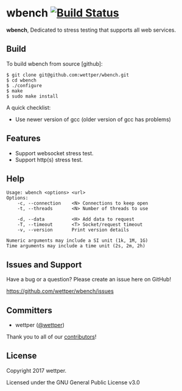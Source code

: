 # wbench  [![Build Status](http://www.web-lovers.com/assets/bimg/build_passing.png)](http://www.web-lovers.com/)

**wbench**, Dedicated to stress testing that supports all web services.

## Build

To build wbench from source [github]:

    $ git clone git@github.com:wettper/wbench.git
    $ cd wbench
    $ ./configure
    $ make
    $ sudo make install


A quick checklist:

+ Use newer version of gcc (older version of gcc has problems)

## Features

+ Support websocket stress test.
+ Support http(s) stress test.

## Help

    Usage: wbench <options> <url>
    Options:
        -c, --connection    <N> Connections to keep open
        -t, --threads       <N> Number of threads to use

        -d, --data          <H> Add data to request
        -T, --timeout       <T> Socket/request timeout
        -v, --version       Print version details

    Numeric arguments may include a SI unit (1k, 1M, 1G)
    Time arguments may include a time unit (2s, 2m, 2h)


## Issues and Support

Have a bug or a question? Please create an issue here on GitHub!

https://github.com/wettper/wbench/issues

## Committers

* wettper ([@wettper](http://www.web-lovers.com))

Thank you to all of our [contributors](https://github.com/wettper/wbench/graphs/contributors)!

## License

Copyright 2017 wettper.

Licensed under the GNU General Public License v3.0
